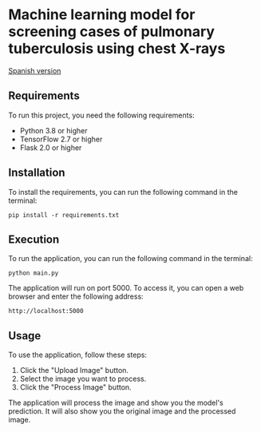 # Machine learning model for screening cases of pulmonary tuberculosis using chest X-rays 

[Spanish version](README(es).md)

## Requirements

To run this project, you need the following requirements:

* Python 3.8 or higher
* TensorFlow 2.7 or higher
* Flask 2.0 or higher

## Installation

To install the requirements, you can run the following command in the terminal:

```
pip install -r requirements.txt
```

## Execution

To run the application, you can run the following command in the terminal:

```
python main.py
```

The application will run on port 5000. To access it, you can open a web browser and enter the following address:

```
http://localhost:5000
```

## Usage

To use the application, follow these steps:

1. Click the "Upload Image" button.
2. Select the image you want to process.
3. Click the "Process Image" button.

The application will process the image and show you the model's prediction. It will also show you the original image and the processed image.
